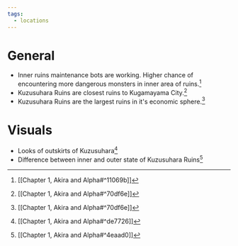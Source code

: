```yaml
---
tags:
  - locations
---
```

# General
- Inner ruins maintenance bots are working. Higher chance of encountering more dangerous monsters in inner area of ruins.[^1]
- Kuzusuhara Ruins are closest ruins to Kugamayama City.[^2]
- Kuzusuhara Ruins are the largest ruins in it's economic sphere.[^2]
# Visuals
- Looks of outskirts of Kuzusuhara[^3]
- Difference between inner and outer state of Kuzusuhara Ruins[^4]

[^1]: [[Chapter 1, Akira and Alpha#^11069b]]

[^2]: [[Chapter 1, Akira and Alpha#^70df6e]]

[^3]: [[Chapter 1, Akira and Alpha#^de7726]]

[^4]: [[Chapter 1, Akira and Alpha#^4eaad0]]
